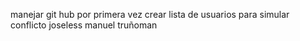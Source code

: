 manejar git hub por primera vez
crear lista de usuarios para simular conflicto
joseless
manuel
truñoman
